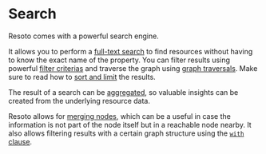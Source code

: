 # Search

Resoto comes with a powerful search engine.

It allows you to perform a [full-text search](../reference/search/full-text.md) to find resources without having to know the exact name of the property. You can filter results using powerful [filter criterias](../reference/search/filters) and traverse the graph using [graph traversals](../reference/search/traversals.md). Make sure to read how to [sort and limit](../reference/search/sort-and-limit.md) the results.

The result of a search can be [aggregated](../reference/search/aggregation.md), so valuable insights can be created from the underlying resource data.

Resoto allows for [merging nodes](../reference/search/merging-nodes.md), which can be a useful in case the information is not part of the node itself but in a reachable node nearby. It also allows filtering results with a certain graph structure using the [`with` clause](../reference/search/with-clause.md).
